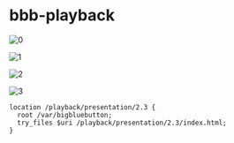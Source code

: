 # bbb-playback

![0](https://drive.google.com/uc?id=1jk6qv4904xPvYcAZ_yM0QmJWTOcqh-_7)

![1](https://drive.google.com/uc?id=1r0sbohJjSwUYucpKNMlbuHsl21YwTtI1)

![2](https://drive.google.com/uc?id=1ytXCnhovNvJelm_LHSb_R9Zcp5ipH1tT)

![3](https://drive.google.com/uc?id=1h7u85qsw_6i6Dbsd0nG-D46Pxqqeqdii)

```
location /playback/presentation/2.3 {
  root /var/bigbluebutton;
  try_files $uri /playback/presentation/2.3/index.html;
}
```
